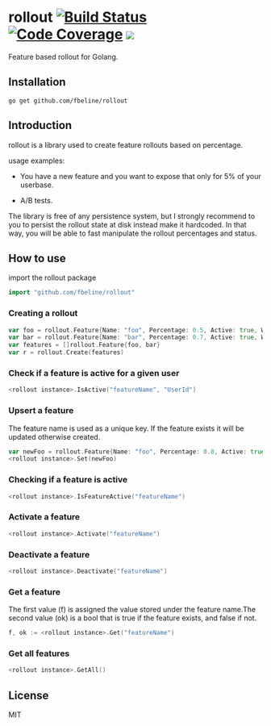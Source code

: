 # rollout [![Build Status](https://scrutinizer-ci.com/g/fbeline/rollout/badges/build.png?b=master)](https://scrutinizer-ci.com/g/fbeline/rollout/build-status/master) [![Code Coverage](https://scrutinizer-ci.com/g/fbeline/rollout/badges/coverage.png?b=master)](https://scrutinizer-ci.com/g/fbeline/rollout/?branch=master) [![](https://godoc.org/github.com/nathany/looper?status.svg)](https://godoc.org/github.com/fbeline/rollout)

Feature based rollout for Golang.

## Installation

`go get github.com/fbeline/rollout`

## Introduction

rollout is a library used to create feature rollouts based on percentage.

usage examples:

- You have a new feature and you want to expose that only for 5% of your userbase.

- A/B tests.

The library is free of any persistence system, but I strongly recommend to you to persist the rollout state at disk instead make it hardcoded. In that way, you will be able to fast manipulate the rollout percentages and status.

## How to use

import the rollout package

```go
import "github.com/fbeline/rollout"
```

### Creating a rollout

```go
var foo = rollout.Feature{Name: "foo", Percentage: 0.5, Active: true, Whitelist: []string{}}
var bar = rollout.Feature{Name: "bar", Percentage: 0.7, Active: true, Whitelist: []string{}}
var features = []rollout.Feature{foo, bar}
var r = rollout.Create(features)
```

### Check if a feature is active for a given user

```go
<rollout instance>.IsActive("featureName", "UserId")
```

### Upsert a feature

The feature name is used as a unique key. If the feature exists it will be updated otherwise created.

```go
var newFoo = rollout.Feature{Name: "foo", Percentage: 0.8, Active: true}
<rollout instance>.Set(newFoo)
```

### Checking if a feature is active

```go
<rollout instance>.IsFeatureActive("featureName")
```

### Activate a feature

```go
<rollout instance>.Activate("featureName")
```

### Deactivate a feature

```go
<rollout instance>.Deactivate("featureName")
```

### Get a feature

The first value (f) is assigned the value stored under the feature name.The second value (ok) is a bool that is true if the feature exists, and false if not.

```go
f, ok := <rollout instance>.Get("featureName")
```

### Get all features

```go
<rollout instance>.GetAll()
```

## License

MIT
